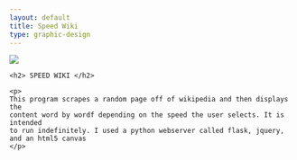 ```yaml
---
layout: default 
title: Speed Wiki
type: graphic-design
---
```


<div class="center-image"> <img src="{{ site.baseurl
}}/media/images/swiki.gif" /> </div>

<div class="text-content">

    <h2> SPEED WIKI </h2>

    <p>
    This program scrapes a random page off of wikipedia and then displays the
    content word by wordf depending on the speed the user selects. It is intended
    to run indefinitely. I used a python webserver called flask, jquery, and an html5 canvas
    </p>

</div>
